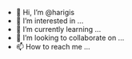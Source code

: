 - 👋 Hi, I’m @harigis
- 👀 I’m interested in ...
- 🌱 I’m currently learning ...
- 💞️ I’m looking to collaborate on ...
- 📫 How to reach me ...

<!---
harigis/harigis is a ✨ special ✨ repository because its `README.md` (this file) appears on your GitHub profile.
You can click the Preview link to take a look at your changes.
--->
